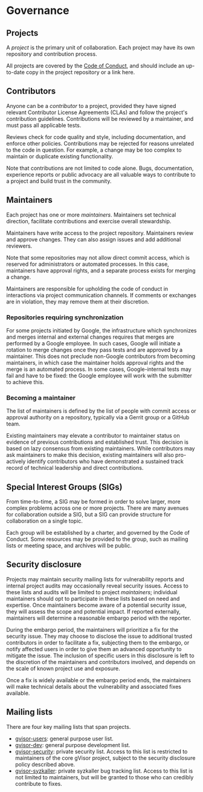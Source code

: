 # Governance

## Projects

A *project* is the primary unit of collaboration. Each project may have its own
repository and contribution process.

All projects are covered by the [Code of Conduct](CODE_OF_CONDUCT.md), and
should include an up-to-date copy in the project repository or a link here.

## Contributors

Anyone can be a *contributor* to a project, provided they have signed relevant
Contributor License Agreements (CLAs) and follow the project's contribution
guidelines. Contributions will be reviewed by a maintainer, and must pass all
applicable tests.

Reviews check for code quality and style, including documentation, and enforce
other policies. Contributions may be rejected for reasons unrelated to the code
in question. For example, a change may be too complex to maintain or duplicate
existing functionality.

Note that contributions are not limited to code alone. Bugs, documentation,
experience reports or public advocacy are all valuable ways to contribute to a
project and build trust in the community.

## Maintainers

Each project has one or more *maintainers*. Maintainers set technical direction,
facilitate contributions and exercise overall stewardship.

Maintainers have write access to the project repository. Maintainers review and
approve changes. They can also assign issues and add additional reviewers.

Note that some repositories may not allow direct commit access, which is
reserved for administrators or automated processes. In this case, maintainers
have approval rights, and a separate process exists for merging a change.

Maintainers are responsible for upholding the code of conduct in interactions
via project communication channels. If comments or exchanges are in violation,
they may remove them at their discretion.

### Repositories requiring synchronization

For some projects initiated by Google, the infrastructure which synchronizes and
merges internal and external changes requires that merges are performed by a
Google employee. In such cases, Google will initiate a rotation to merge changes
once they pass tests and are approved by a maintainer. This does not preclude
non-Google contributors from becoming maintainers, in which case the maintainer
holds approval rights and the merge is an automated process. In some cases,
Google-internal tests may fail and have to be fixed: the Google employee will
work with the submitter to achieve this.

### Becoming a maintainer

The list of maintainers is defined by the list of people with commit access or
approval authority on a repository, typically via a Gerrit group or a GitHub
team.

Existing maintainers may elevate a contributor to maintainer status on evidence
of previous contributions and established trust. This decision is based on lazy
consensus from existing maintainers. While contributors may ask maintainers to
make this decision, existing maintainers will also pro-actively identify
contributors who have demonstrated a sustained track record of technical
leadership and direct contributions.

## Special Interest Groups (SIGs)

From time-to-time, a SIG may be formed in order to solve larger, more complex
problems across one or more projects. There are many avenues for collaboration
outside a SIG, but a SIG can provide structure for collaboration on a single
topic.

Each group will be established by a charter, and governed by the Code of
Conduct. Some resources may be provided to the group, such as mailing lists or
meeting space, and archives will be public.

## Security disclosure

Projects may maintain security mailing lists for vulnerability reports and
internal project audits may occasionally reveal security issues. Access to these
lists and audits will be limited to project *maintainers*; individual
maintainers should opt to participate in these lists based on need and
expertise. Once maintainers become aware of a potential security issue, they
will assess the scope and potential impact. If reported externally, maintainers
will determine a reasonable embargo period with the reporter.

During the embargo period, the maintainers will prioritize a fix for the
security issue. They may choose to disclose the issue to additional trusted
contributors in order to facilitate a fix, subjecting them to the embargo, or
notify affected users in order to give them an advanced opportunity to mitigate
the issue. The inclusion of specific users in this disclosure is left to the
discretion of the maintainers and contributors involved, and depends on the
scale of known project use and exposure.

Once a fix is widely available or the embargo period ends, the maintainers will
make technical details about the vulnerability and associated fixes available.

## Mailing lists

There are four key mailing lists that span projects.

*   [gvisor-users](mailto:gvisor-users@googlegroups.com): general purpose user
    list.
*   [gvisor-dev](mailto:gvisor-dev@googlegroups.com): general purpose
    development list.
*   [gvisor-security](mailto:gvisor-security@googlegroups.com): private security
    list. Access to this list is restricted to maintainers of the core gVisor
    project, subject to the security disclosure policy described above.
*   [gvisor-syzkaller](mailto:gvisor-syzkaller@googlegroups.com): private
    syzkaller bug tracking list. Access to this list is not limited to
    maintainers, but will be granted to those who can credibly contribute to
    fixes.
